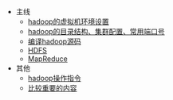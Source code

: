 - 主线
    - [hadoop的虚拟机环境设置](vm_env_config.md)
    - [hadoop的目录结构、集群配置、常用端口号](cluster_conf.md)
    - [编译hadoop源码](hd_source_compile.md)
    - [HDFS](HDFS.md)
    - [MapReduce](MapReduce.md)
- 其他
    - [hadoop操作指令](cmds.md)
    - [比较重要的内容](important.md)